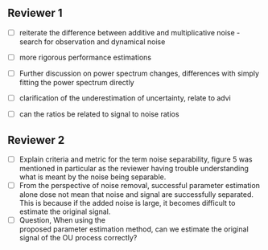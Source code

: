 
## Reviewer 1

 - [ ] reiterate the difference between additive and multiplicative noise - search for observation and dynamical noise
 - [ ] more rigorous performance estimations
 - [ ] Further discussion on power spectrum changes, differences with simply fitting the power spectrum directly
 - [ ] clarification of the underestimation of uncertainty, relate to advi
 - [ ] can the ratios be related to signal to noise ratios


## Reviewer 2

- [ ] Explain criteria and metric for the term noise separability, figure 5 was mentioned in particular as the reviewer having trouble understanding what is meant by the noise being separable.
- [ ] From the perspective of noise removal, successful parameter
      estimation alone dose not mean that noise and signal are successfully
      separated. This is because if the added noise is large, it becomes
      difficult to estimate the original signal.
- [ ] Question, When using the  
      proposed parameter estimation method, can we estimate the original  
      signal of the OU process correctly?
